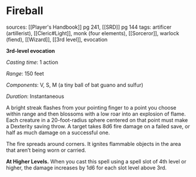 # Fireball
sources: [[Player's Handbook]] pg 241, [[SRD]] pg 144
tags: artificer (artillerist), [[Cleric#Light]], monk (four elements), [[Sorceror]], warlock (fiend), [[Wizard]], [[3rd level]], evocation

**3rd-level evocation**

*Casting time*: 1 action

*Range*: 150 feet

*Components*: V, S, M (a tiny ball of bat guano and sulfur)

*Duration*: Instantaneous

A bright streak flashes from your pointing finger to a point you choose within range and then blossoms with a low roar into an explosion of flame. Each creature in a 20-foot-radius sphere centered on that point must make a Dexterity saving throw. A target takes 8d6 fire damage on a failed save, or half as much damage on a successful one.

The fire spreads around corners. It ignites flammable objects in the area that aren’t being worn or carried.

**At Higher Levels.** When you cast this spell using a spell slot of 4th level or higher, the damage increases by 1d6 for each slot level above 3rd.
